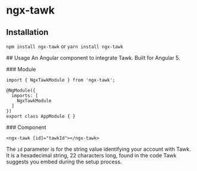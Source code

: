 # ngx-tawk

## Installation
`npm install ngx-tawk` or `yarn install ngx-tawk`

## Usage
An Angular component to integrate Tawk. Built for Angular 5.

### Module
```
import { NgxTawkModule } from 'ngx-tawk';

@NgModule({
  imports: [
    NgxTawkModule
  ]
})
export class AppModule { }
```

### Component
```
<ngx-tawk [id]="tawkId"></ngx-tawk>
```

The `id` parameter is for the string value identifying your account with Tawk. It is a hexadecimal string, 22 characters long, found in the code Tawk suggests you embed during the setup process.